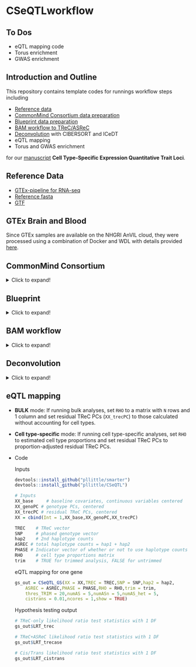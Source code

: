 # CSeQTLworkflow

## To Dos

* eQTL mapping code
* Torus enrichment
* GWAS enrichment

## Introduction and Outline

This repository contains template codes for 
runnings workflow steps including

* [Reference data](https://github.com/pllittle/CSeQTLworkflow#reference-data)
* [CommonMind Consortium data preparation](https://github.com/pllittle/CSeQTLworkflow#commonmind-consortium)
* [Blueprint data preparation](https://github.com/pllittle/CSeQTLworkflow#blueprint)
* [BAM workflow to TReC/ASReC](https://github.com/pllittle/CSeQTLworkflow#bam-workflow)
* [Deconvolution](https://github.com/pllittle/CSeQTLworkflow#deconvolution) with
	CIBERSORT and ICeDT
* eQTL mapping
* Torus and GWAS enrichment

for our [manuscript](https://www.biorxiv.org/content/10.1101/2022.03.31.486605v1) 
**Cell Type-Specific Expression Quantitative Trait Loci**.

## Reference Data

* [GTEx-pipeline for RNA-seq](https://github.com/broadinstitute/gtex-pipeline/blob/master/TOPMed_RNAseq_pipeline.md)
* [Reference fasta](https://personal.broadinstitute.org/francois/topmed/Homo_sapiens_assembly38_noALT_noHLA_noDecoy_ERCC.tar.gz)
* [GTF](https://personal.broadinstitute.org/francois/topmed/gencode.v26.GRCh38.ERCC.genes.gtf.gz)

## GTEx Brain and Blood

Since GTEx samples are available on the NHGRI AnVIL cloud, they
were processed using a combination of Docker and WDL with details
provided [here](https://github.com/Sun-lab/gtex_AnVIL).

## CommonMind Consortium

<details>
<summary>Click to expand!</summary>

Code to obtain CMC inputs

```R
# Install package
install.packages("synapser",
	repos = c("https://sage-bionetworks.github.io/ran","http://cran.fhcrc.org"))

library(synapser)

# Login to Synapse
username = "." # your username
password = "." # your password
synLogin(username,password)

down_dir = "." # user-specified directory to download files

# Function used to download files
entity = "syn4600989" # an example SYN ID unique to a file
synGet(entity = entity,downloadLocation = down_dir)

# List of SYN_IDs, use synGet() to download
"syn4600989" 	# CMC Human sampleIDkey metadata
"syn4600985" 	# QC'd genotype bed file data
"syn4600987" 	# QC'd bim file
"syn4600989" 	# QC fam file
"syn4935690" 	# README file
"syn5600756" 	# list of outlier samples
"syn18080588"	# SampleID key
"syn3354385"	# clinical data
"syn18358379"	# RNAseq meta/QC data

# List of BAM SYN_IDs
tableId = "syn11638850" 
results = synTableQuery(smart_sprintf("select * from %s 
	where species='Human' and dataType='geneExpression'", tableId))
# results$filepath
aa = as.data.frame(results)
aa = aa[grep("bam",aa$name),]
aa = aa[grep("accepted",aa$name),] # excluding unmapped bam files
dim(aa)
saveRDS(aa,"aligned_bam_files.rds")

# Download BAM files one by one
BAM_dir = "./BAM"; dir.create(BAM_dir)
for(samp in sort(unique(aa$specimenID))){
	samp_dir = file.path(BAM_dir,samp)
	dir.create(samp_dir)
	samp_syn_ids = aa$id[which(aa$specimenID == samp)]
	for(samp_syn_id in samp_syn_ids){
		synGet(entity = samp_syn_id,down_dir = samp_dir)
	}
	cat("\n")
}

# SNP6 annotation CSV file
tmp_link = "http://www.affymetrix.com/Auth/analysis"
tmp_link = file.path(tmp_link,"downloads/na35/genotyping")
tmp_link = file.path(tmp_link,"GenomeWideSNP_6.na35.annot.csv.zip")
system(sprintf("wget %s",tmp_link))

```

</details>

## Blueprint

<details>
<summary>Click to expand!</summary>

* Download metadata and BAMs with 
	[Pyega3](https://github.com/EGA-archive/ega-download-client)
* `cred_file.json` contains user login information
* To obtain metadata,

	```Shell

	# for example
	dataset=EGAD00001002663 # genotypes
	# dataset=EGAD00001002671 # purified cell type 1
	# dataset=EGAD00001002674 # purified cell type 2
	# dataset=EGAD00001002675 # purified cell type 3

	# Download metadata code
	pyega3 -cf cred_file.json files $dataset
	```

* To obtain BAM files one by one,

	```Shell
	# num threads/cores
	nt=1

	# Example file id per BAM
	id=EGAF00001330176

	# Download code
	pyega3 -cf cred_file.json -c $nt fetch $id
	```

</details>

## BAM workflow

<details>
<summary>Click to expand!</summary>

* BamToFastq
	
	<details>
	<summary>Click to expand!</summary>
	
	For paired-end reads
	
	```Shell
	java -Xmx4g -jar picard.jar SamToFastq \
		INPUT=input.bam FASTQ=output_1.fastq.gz \
		SECOND_END_FASTQ=output_2.fastq.gz \
		UNPAIRED_FASTQ=output_unpair.fastq.gz \
		INCLUDE_NON_PF_READS=true VALIDATION_STRINGENCY=SILENT
	```
	
	For single-end reads

	```Shell
	java -Xmx4g -jar picard.jar SamToFastq \
		INPUT=input.bam FASTQ=output.fastq \
		INCLUDE_NON_PF_READS=true \
		VALIDATION_STRINGENCY=SILENT
	```
	
	</details>

* Build STAR index
	
	<details>
	<summary>Click to expand!</summary>

	```Shell
	fasta_fn=Homo_sapiens_assembly38_noALT_noHLA_noDecoy_ERCC.fasta
	gtf_fn=gencode.v26.GRCh38.ERCC.genes.gtf
	
	STAR --runMode genomeGenerate \
		--genomeDir ./star_index \
		--genomeFastaFiles $fasta_fn \
		--sjdbGTFfile $gtf_fn \
		--sjdbOverhang 99 --runThreadN 1
	```

	</details>

* Run STAR for read alignment
	
	<details>
	<summary>Click to expand!</summary>
	
	For paired-end reads
	
	```Shell
	STAR --runMode alignReads \
		--runThreadN 1 --genomeDir ./star_index --twopassMode Basic \
		--outFilterMultimapNmax 20 --alignSJoverhangMin 8 \
		--alignSJDBoverhangMin 1 --outFilterMismatchNmax 999 \
		--outFilterMismatchNoverLmax 0.1 --alignIntronMin 20 \
		--alignIntronMax 1000000 --alignMatesGapMax 1000000 \
		--outFilterType BySJout --outFilterScoreMinOverLread 0.33 \
		--outFilterMatchNminOverLread 0.33 --limitSjdbInsertNsj 1200000 \
		--readFilesIn output_1.fastq.gz output_2.fastq.gz \
		--readFilesCommand zcat --outFileNamePrefix output_hg38 \
		--outSAMstrandField intronMotif --outFilterIntronMotifs None \
		--alignSoftClipAtReferenceEnds Yes --quantMode TranscriptomeSAM \
		GeneCounts --outSAMtype BAM Unsorted --outSAMunmapped Within \
		--genomeLoad NoSharedMemory --chimSegmentMin 15 \
		--chimJunctionOverhangMin 15 --chimOutType WithinBAM SoftClip \
		--chimMainSegmentMultNmax 1 --outSAMattributes NH HI AS nM NM ch \
		--outSAMattrRGline ID:rg1 SM:sm1
	```

	For single-end reads
	
	```Shell
	STAR --runMode alignReads \
		--runThreadN 1 --genomeDir ./star_index --twopassMode Basic \
		--outFilterMultimapNmax 20 --alignSJoverhangMin 8 \
		--alignSJDBoverhangMin 1 --outFilterMismatchNmax 999 \
		--outFilterMismatchNoverLmax 0.1 --alignIntronMin 20 \
		--alignIntronMax 1000000 --alignMatesGapMax 1000000 \
		--outFilterType BySJout --outFilterScoreMinOverLread 0.33 \
		--outFilterMatchNminOverLread 0.33 --limitSjdbInsertNsj 1200000 \
		--readFilesIn output.fastq.gz --readFilesCommand zcat \
		--outFileNamePrefix output_hg38 --outSAMstrandField intronMotif \
		--outFilterIntronMotifs None --alignSoftClipAtReferenceEnds Yes \
		--quantMode TranscriptomeSAM GeneCounts --outSAMtype BAM Unsorted \
		--outSAMunmapped Within --genomeLoad NoSharedMemory \
		--chimSegmentMin 15 --chimJunctionOverhangMin 15 \
		--chimOutType WithinBAM SoftClip --chimMainSegmentMultNmax 1 \
		--outSAMattributes NH HI AS nM NM ch \
		--outSAMattrRGline ID:rg1 SM:sm1
	```
	
	</details>

* MarkDuplicates
	
	<details>
	<summary>Click to expand!</summary>
	
	```Shell
	# Sort reads by coordinate
	samtools sort -@ 0 -o output_hg38.sortedByCoordinate.bam \
		output_hg38Aligned.out.bam
	
	# Make bam index
	samtools index -b -@ 1 output_hg38.sortedByCoordinate.bam
	
	# MarkDuplicates
	java -Xmx4g -jar picard.jar MarkDuplicates \
		INPUT=output_hg38.sortedByCoordinate.bam \
		OUTPUT=output_hg38.sortedByCoordinate.md.bam \
		M=out.marked_dup_metrics.txt ASSUME_SORT_ORDER=coordinate
	```
	
	Process post-markduplicate sorted bam
	
	```Shell
	# Count num reads in bam
	samtools view -c -@ 0 output_hg38.sortedByCoordinate.md.bam
	
	# Re-index bam
	samtools index -b -@ 1 output_hg38.sortedByCoordinate.md.bam
	```
	
	</details>

* Get TReC and ASReC
	
	Download asSeq source package
	
	<details>
	<summary>Click to expand!</summary>
	
	```Shell
	url=https://github.com/Sun-lab/asSeq/raw
	url=$url/master/asSeq_0.99.501.tar.gz
	
	wget $url
	```
	
	</details>
	
	Install R package and run `asSeq` to get unique reads and filter
	
	<details>
	<summary>Click to expand!</summary>
	
	```R
	install.packages(pkgs = "asSeq_0.99.501.tar.gz",
		type = "source",repos = NULL)
	
	PE = TRUE 
		# set TRUE for paired-end samples
		# set FALSE for single-end
	
	flag1 = Rsamtools::scanBamFlag(isUnmappedQuery = FALSE,
		isSecondaryAlignment = FALSE,isDuplicate = FALSE,
		isNotPassingQualityControls = FALSE,
		isSupplementaryAlignment = FALSE,isProperPair = PE)
	
	param1 = Rsamtools::ScanBamParam(flag = flag1,
		what = "seq",mapqFilter = 255)
	
	bam_file = "output_hg38.sortedByCoordinate.md.bam"
	bam_filt_fn = "output.filtered.asSeq.bam"
	Rsamtools::filterBam(file = bam_file,
		destination = bam_filt_fn,
		param = param1)
	```
	
	</details>
	
	Create exon image file
	
	<details>
	<summary>Click to expand!</summary>
	
	```R
	gtf_fn = "gencode.v26.GRCh38.ERCC.genes.gtf.gz"
	exdb = GenomicFeatures::makeTxDbFromGFF(file = gtf_fn,
		format = "gtf")
	exons_list_per_gene = GenomicFeatures::exonsBy(exdb,
		by = "gene")
	
	gtf_rds_fn = "exon_by_genes_gencode_v26.rds"
	saveRDS(exons_list_per_gene,gtf_rds_fn)
	```
	
	</details>
	
	Get total read count (TReC)
	
	<details>
	<summary>Click to expand!</summary>
	
	```R
	genes = readRDS(gtf_rds_fn)
	bamfile = Rsamtools::BamFileList(bam_filt_fn,
		yieldSize = 1000000)
	se = GenomicAlignments::summarizeOverlaps(features = genes,
		reads = bamfile,mode = "Union",singleEnd = !PE,
		ignore.strand = TRUE,fragments = PE)
	ct = as.data.frame(SummarizedExperiment::assay(se))
	```
	
	</details>
	
	Filter reads by Qname
	
	<details>
	<summary>Click to expand!</summary>
	
	```Shell
	samtools sort -n -o output.filtered.asSeq.sortQ.bam \
		output.filtered.asSeq.bam
	```
	
	</details>
	
	Extract allele-specific reads, outputs hap1.bam, hap2.bam, hapN.bam
	
	<details>
	<summary>Click to expand!</summary>
	
	```R
	het_snp_fn = "<tab delimited filename of heterozygous SNPs for sample>"
		# Columns: chr, position, hap1 allele, hap2 allele
		# no header
	
	bam_filt_sortQ_fn = "output.filtered.asSeq.sortQ"
	asSeq::extractAsReads(input = sprintf("%s.bam",bam_filt_sortQ_fn),
		snpList = het_snp_fn,min.avgQ = 20,min.snpQ = 20)
	```
	
	</details>
	
	Count allele-specific read counts (ASReC)
	
	<details>
	<summary>Click to expand!</summary>
	
	```R
	se1 = GenomicAlignments::summarizeOverlaps(features = genes,
		reads = sprintf("%s_hap1.bam",bam_filt_sortQ_fn),mode = "Union",
		singleEnd = !PE,ignore.strand = TRUE,fragments = PE)
	se2 = GenomicAlignments::summarizeOverlaps(features = genes,
		reads = sprintf("%s_hap2.bam",bam_filt_sortQ_fn),mode = "Union",
		singleEnd = !PE,ignore.strand = TRUE,fragments = PE)
	seN = GenomicAlignments::summarizeOverlaps(features = genes,
		reads = sprintf("%s_hapN.bam",bam_filt_sortQ_fn),mode = "Union",
		singleEnd = !PE,ignore.strand = TRUE,fragments = PE)
	```
	
	</details>
	
	Save read counts
	
	<details>
	<summary>Click to expand!</summary>
	
	```R
	ct1 = as.data.frame(SummarizedExperiment::assay(se1))
	ct2 = as.data.frame(SummarizedExperiment::assay(se2))
	ctN = as.data.frame(SummarizedExperiment::assay(seN))
	cts = cbind(ct,ct1,ct2,ctN) # trec, hap1, hap2, hapN
	dim(cts); cts[1:2,]
	out_fn = "output.trecase.txt"
	write.table(cts,file = out_fn,quote = FALSE,
		sep = "\t", eol = "\n")
	```
	
	</details>

</details>

## Deconvolution

<details>
<summary>Click to expand!</summary>

* Signature expression derived from single cell RNAseq
	* [Middle Temporaral Gyrus](https://portal.brain-map.org/atlases-and-data/rnaseq/human-mtg-smart-seq)
	* [Pipeline/Workflow](https://github.com/Sun-lab/scRNAseq_pipelines/tree/master/MTG)
		to perform quality control on samples and genes, perform 
		dimension reduction, clustering, and compare cluster assignments 
		to existing cell type labeling
	* [Downstream differential expression analysis](https://github.com/Sun-lab/scRNAseq_pipelines/tree/master/_brain_cell_type)

* Comments:
	* Transcripts per million (TPM), gene count normalized 
	by exonic gene length and then all genes are normalized by 
	total normalized gene count, then multipled by 1 million
	* Cell sizes: For brain, summation of gene count normalized 
	by exonic gene length. For blood, obtained from EPIC and 
	ICeDT papers.
	
* Deconvolution Inputs
	* Bulk RNA-seq TPM (`bulk_tpm`),
	* scRNA-seq TPM (`sig_tpm`),
	* cell sizes

* Template code
	
	Input variables and objects. Make sure the genes are 
	ordered consistently between `sig_tpm` and `bulk_tpm`
	
	```R
	work_dir = "." # working directory
	setwd(work_dir)
	
	sig_tpm 	# TPM signature expression matrix
	bulk_tpm 	# TPM bulk expression matrix
	
	```
	
	CIBERSORT: [[Paper](https://www.nature.com/articles/nmeth.3337), 
		[Software](https://cibersort.stanford.edu/)]
	
	```R
	sig_fn = file.path(work_dir,"signature.txt")
	mix_fn = file.path(work_dir,"mixture.txt")
	write.table(cbind(rowname=rownames(sig_tpm),sig_tpm),
		file = sig_fn,sep = "\t",quote = FALSE,row.names = FALSE)
	write.table(cbind(rowname=rownames(bulk_tpm),bulk_tpm),
		file = mix_fn,sep = "\t",quote = FALSE,row.names = FALSE)
	
	source("CIBERSORT.R") # obtained from CIBERSORT website
	results = CIBERSORT(sig_matrix = sig_fn,mixture_file = mix_fn,
		perm = 0,QN = FALSE,absolute = FALSE,abs_method = 'sig.score',
		filename = "DECON")
	unlink(x = c(sig_fn,mix_fn))
	ciber_fn = sprintf("CIBERSORT-Results_%s.txt","DECON")
	unlink(ciber_fn)
	QQ = ncol(sig_tpm)
	
	# Extract proportion of transcripts per cell type per sample
	pp_bar_ciber = results[,seq(QQ)]
	
	# Calculate proportion of cell types per sample
	pp_hat_ciber = t(apply(pp_bar_ciber,1,function(xx){
		yy = xx / cell_sizes; yy / sum(yy)
	}))
	
	```

	ICeDT: [[Paper](https://www.ncbi.nlm.nih.gov/pmc/articles/PMC7529339/),
		[Software](https://github.com/Sun-lab/ICeDt)]
	
	```R
	fit = ICeDT::ICeDT(Y = bulk_tpm,Z = sig_tpm,
		tumorPurity = rep(0,ncol(bulk_tpm)),refVar = NULL,
		rhoInit = NULL,maxIter_prop = 4e3,
		maxIter_PP = 4e3,rhoConverge = 1e-2)
	
	# Extract proportion of transcripts per cell type per sample
	pp_bar_icedt = t(fit$rho)[,-1]
	
	# Calculate proportion of cell type per sample
	pp_hat_icedt = t(apply(pp_bar_icedt,1,function(xx){
		yy = xx / cell_sizes; yy / sum(yy)
	}))
	
	```

	</details>

## eQTL mapping

* **BULK** mode: If running bulk analyses, set `RHO` to a 
matrix with `N` rows and 1 column and set residual TReC PCs 
(`XX_trecPC`) to those calculated without accounting for 
cell types. 
* **Cell type-specific** mode: If running cell type-specific 
analyses, set `RHO` to estimated cell type proportions and 
set residual TReC PCs to proportion-adjusted residual TReC PCs.
* Code
	
	Inputs
	
	```R
	devtools::install_github("pllittle/smarter")
	devtools::install_github("pllittle/CSeQTL")
	
	# Inputs
	XX_base 	# baseline covariates, continuous variables centered
	XX_genoPC # genotype PCs, centered
	XX_trecPC # residual TReC PCs, centered
	XX = cbind(Int = 1,XX_base,XX_genoPC,XX_trecPC)
	
	TREC 	# TReC vector
	SNP		# phased genotype vector
	hap2	# 2nd haplotype counts
	ASREC # total haplotype counts = hap1 + hap2
	PHASE # Indicator vector of whether or not to use haplotype counts
	RHO 	# cell type proportions matrix
	trim 	# TRUE for trimmed analysis, FALSE for untrimmed
	```
	
	eQTL mapping for one gene
	
	```R
	gs_out = CSeQTL_GS(XX = XX,TREC = TREC,SNP = SNP,hap2 = hap2,
		ASREC = ASREC,PHASE = PHASE,RHO = RHO,trim = trim,
		thres_TRIM = 20,numAS = 5,numASn = 5,numAS_het = 5,
		cistrans = 0.01,ncores = 1,show = TRUE)
	
	```
	
	Hypothesis testing output
	
	```R
	# TReC-only likelihood ratio test statistics with 1 DF
	gs_out$LRT_trec
	
	# TReC+ASReC likelihood ratio test statistics with 1 DF
	gs_out$LRT_trecase
	
	# Cis/Trans likelihood ratio test statistics with 1 DF
	gs_out$LRT_cistrans
	
	```

###

